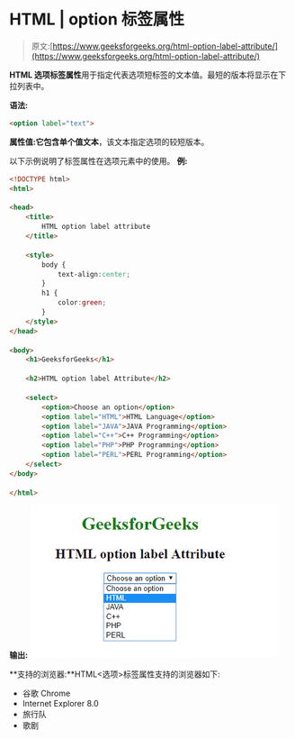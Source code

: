 # HTML | option 标签属性

> 原文:[https://www.geeksforgeeks.org/html-option-label-attribute/](https://www.geeksforgeeks.org/html-option-label-attribute/)

**HTML 选项标签属性**用于指定代表选项短标签的文本值。最短的版本将显示在下拉列表中。

**语法:**

```html
<option label="text">
```

**属性值:**它包含单个值**文本**，该文本指定选项的较短版本。

以下示例说明了标签属性在选项元素中的使用。
**例:**

```html
<!DOCTYPE html> 
<html> 

<head> 
    <title>
        HTML option label attribute
    </title> 

    <style> 
        body { 
            text-align:center; 
        } 
        h1 { 
            color:green; 
        } 
    </style> 
</head> 

<body> 
    <h1>GeeksforGeeks</h1> 

    <h2>HTML option label Attribute</h2> 

    <select> 
        <option>Choose an option</option> 
        <option label="HTML">HTML Language</option> 
        <option label="JAVA">JAVA Programming</option> 
        <option label="C++">C++ Programming</option> 
        <option label="PHP">PHP Programming</option> 
        <option label="PERL">PERL Programming</option> 
    </select> 
</body> 

</html>             
```

**输出:**
![](img/81159194cde2e4424d5aadd31f3913cc.png)

**支持的浏览器:**HTML<选项>标签属性支持的浏览器如下:

*   谷歌 Chrome
*   Internet Explorer 8.0
*   旅行队
*   歌剧